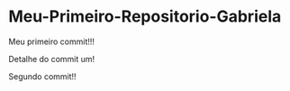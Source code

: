 # Meu-Primeiro-Repositorio-Gabriela
Meu primeiro commit!!!



Detalhe do commit um!


Segundo commit!!
